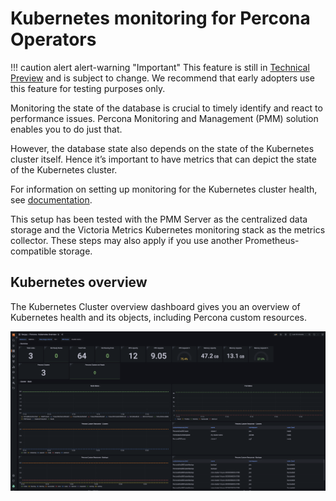 # Kubernetes monitoring for Percona Operators 

!!! caution alert alert-warning "Important"
    This feature is still in [Technical Preview](https://docs.percona.com/percona-monitoring-and-management/details/glossary.html#technical-preview) and is subject to change. We recommend that early adopters use this feature for testing purposes only.

Monitoring the state of the database is crucial to timely identify and react to performance issues. Percona Monitoring and Management (PMM) solution enables you to do just that.

However, the database state also depends on the state of the Kubernetes cluster itself. Hence it’s important to have metrics that can depict the state of the Kubernetes cluster.

For information on setting up monitoring for the Kubernetes cluster health, see [documentation](https://docs.percona.com/percona-operator-for-mysql/pxc/monitor-kubernetes.html). 

This setup has been tested with the PMM Server as the centralized data storage and the Victoria Metrics Kubernetes monitoring stack as the metrics collector. These steps may also apply if you use another Prometheus-compatible storage.


## Kubernetes overview

The Kubernetes Cluster overview dashboard gives you an overview of Kubernetes health and its objects, including Percona custom resources.

![!image](../../_images/K8s_overview_dashboard_for_operators.png)


